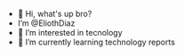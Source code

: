 - 👋 Hi, what's up bro? 
- I’m @EliothDiaz
- 👀 I’m interested in tecnology
- 🌱 I’m currently learning technology reports
